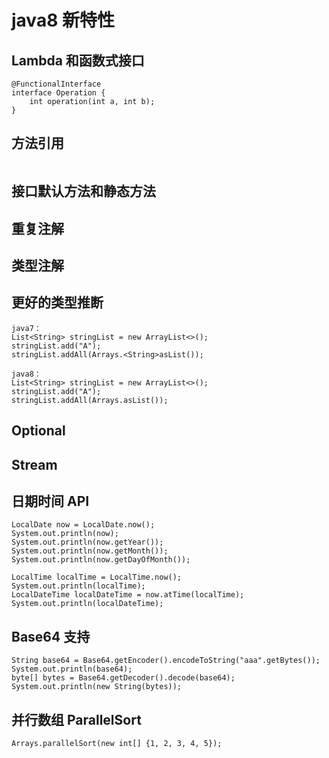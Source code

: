 # java8 新特性
## Lambda 和函数式接口
```
@FunctionalInterface
interface Operation {
    int operation(int a, int b);
}
```

## 方法引用
```

```

## 接口默认方法和静态方法

## 重复注解

## 类型注解

## 更好的类型推断
```
java7：
List<String> stringList = new ArrayList<>();
stringList.add("A");
stringList.addAll(Arrays.<String>asList());

java8：
List<String> stringList = new ArrayList<>();
stringList.add("A");
stringList.addAll(Arrays.asList());
```

## Optional

## Stream

## 日期时间 API
```
LocalDate now = LocalDate.now();
System.out.println(now);
System.out.println(now.getYear());
System.out.println(now.getMonth());
System.out.println(now.getDayOfMonth());

LocalTime localTime = LocalTime.now();
System.out.println(localTime);
LocalDateTime localDateTime = now.atTime(localTime);
System.out.println(localDateTime);
```

## Base64 支持
```
String base64 = Base64.getEncoder().encodeToString("aaa".getBytes());
System.out.println(base64);
byte[] bytes = Base64.getDecoder().decode(base64);
System.out.println(new String(bytes));
```

## 并行数组 ParallelSort
```
Arrays.parallelSort(new int[] {1, 2, 3, 4, 5});
```